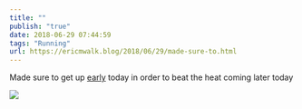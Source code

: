 ```yaml
---
title: ""
publish: "true"
date: 2018-06-29 07:44:59
tags: "Running"
url: https://ericmwalk.blog/2018/06/29/made-sure-to.html
---
```


Made sure to get up [early](https://www.strava.com/activities/1669447484) today in order to beat the heat coming later today

![](https://ericmwalk.blog/uploads/2022/afa5adb68c.jpg)